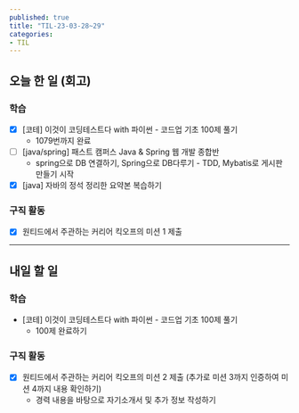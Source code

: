 ```yaml
---
published: true
title: "TIL-23-03-28~29"
categories: 
- TIL
---
```

## 오늘 한 일 (회고)

### 학습
* [x] [코테] 이것이 코딩테스트다 with 파이썬 - 코드업 기초 100제 풀기
  - 1079번까지 완료
* [ ] [java/spring] 패스트 캠퍼스 Java & Spring 웹 개발 종합반 
  * spring으로 DB 연결하기, Spring으로 DB다루기 - TDD, Mybatis로 게시판 만들기 시작
* [x] [java] 자바의 정석 정리한 요약본 복습하기

### 구직 활동
* [x] 원티드에서 주관하는 커리어 킥오프의 미션 1 제출

---
## 내일 할 일
### 학습
* [코테] 이것이 코딩테스트다 with 파이썬 - 코드업 기초 100제 풀기
  - 100제 완료하기

### 구직 활동
* [x] 원티드에서 주관하는 커리어 킥오프의 미션 2 제출 (추가로 미션 3까지 인증하여 미션 4까지 내용 확인하기)
  - 경력 내용을 바탕으로 자기소개서 및 추가 정보 작성하기